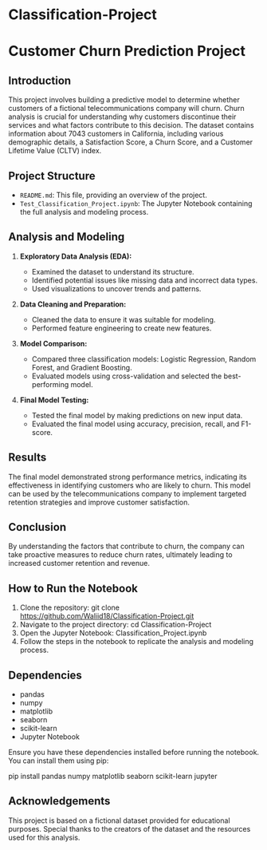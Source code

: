 # Classification-Project

# Customer Churn Prediction Project

## Introduction

This project involves building a predictive model to determine whether customers of a fictional telecommunications company will churn. Churn analysis is crucial for understanding why customers discontinue their services and what factors contribute to this decision. The dataset contains information about 7043 customers in California, including various demographic details, a Satisfaction Score, a Churn Score, and a Customer Lifetime Value (CLTV) index.

## Project Structure

- `README.md`: This file, providing an overview of the project.
- `Test_Classification_Project.ipynb`: The Jupyter Notebook containing the full analysis and modeling process.

## Analysis and Modeling

1. **Exploratory Data Analysis (EDA):**
   - Examined the dataset to understand its structure.
   - Identified potential issues like missing data and incorrect data types.
   - Used visualizations to uncover trends and patterns.

2. **Data Cleaning and Preparation:**
   - Cleaned the data to ensure it was suitable for modeling.
   - Performed feature engineering to create new features.

3. **Model Comparison:**
   - Compared three classification models: Logistic Regression, Random Forest, and Gradient Boosting.
   - Evaluated models using cross-validation and selected the best-performing model.

4. **Final Model Testing:**
   - Tested the final model by making predictions on new input data.
   - Evaluated the final model using accuracy, precision, recall, and F1-score.

## Results

The final model demonstrated strong performance metrics, indicating its effectiveness in identifying customers who are likely to churn. This model can be used by the telecommunications company to implement targeted retention strategies and improve customer satisfaction.

## Conclusion

By understanding the factors that contribute to churn, the company can take proactive measures to reduce churn rates, ultimately leading to increased customer retention and revenue.

## How to Run the Notebook

1. Clone the repository: git clone https://github.com/Waliid18/Classification-Project.git
2. Navigate to the project directory: cd Classification-Project
3. Open the Jupyter Notebook: Classification_Project.ipynb
4. Follow the steps in the notebook to replicate the analysis and modeling process.

## Dependencies

- pandas
- numpy
- matplotlib
- seaborn
- scikit-learn
- Jupyter Notebook

Ensure you have these dependencies installed before running the notebook. You can install them using pip:

pip install pandas numpy matplotlib seaborn scikit-learn jupyter


## Acknowledgements

This project is based on a fictional dataset provided for educational purposes. Special thanks to the creators of the dataset and the resources used for this analysis.





   
